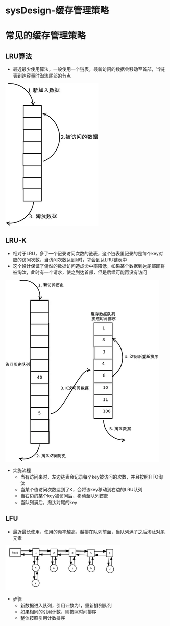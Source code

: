 # sysDesign-缓存管理策略

# 常见的缓存管理策略

## LRU算法
* 最近最少使用算法，一般使用一个链表，最新访问的数据会移动至首部，当链表到达容量时淘汰尾部的节点

![](/images/20190110215659679_273402085.png)

## LRU-K
* 相对于LRU，多了一个记录访问次数的链表，这个链表里记录的是每个key对应的访问次数，当访问次数达到k时，才会到达LRU链表中
* 这个设计保证了偶然的数据访问造成命中率降低，如果某个数据到达尾部即将被淘汰，此时有一个请求，使之到达首部，但是后续可能再没有访问

![](/images/20190110215713209_1601321662.png)

* 实施流程
    * 当有访问来时，左边链表会记录每个key被访问的次数，并且按照FIFO淘汰
    * 当某个值访问次数达到了K，会将该key移动到右边的LRU队列
    * 当右边的某个key被访问后，移动至队列首部
    * 当队列满后，淘汰对尾的key

## LFU
* 最近最长使用，使用的频率越高，越排在队列前面，当队列满了之后淘汰对尾元素

![](/images/20190110215729346_1148109030.png)

* 步骤
    * 新数据进入队列，引用计数为1，重新排列队列
    * 如果相同的引用计数，则按照时间排序
    * 整体按照引用计数排序
